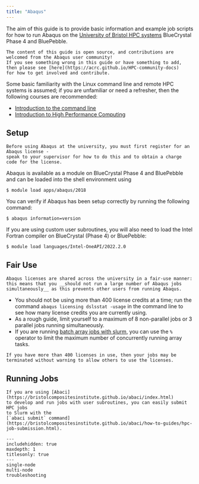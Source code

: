 ```yaml
---
title: "Abaqus"
---
```


The aim of this guide is to provide basic information and example job scripts
for how to run Abaqus on the [University of Bristol HPC systems](https://www.bristol.ac.uk/acrc/high-performance-computing/)
BlueCrystal Phase 4 and BluePebble.

```{note}
The content of this guide is open source, and contributions are welcomed from the Abaqus user community!
If you see something wrong in this guide or have something to add, then please see [here](https://acrc.github.io/HPC-community-docs)
for how to get involved and contribute.
```

Some basic familiarity with the Linux command line and remote HPC systems is assumed;
if you are unfamiliar or need a refresher, then the following courses are recommended:

- [Introduction to the command line](https://alleetanner.github.io/intro-to-command-line/)
- [Introduction to High Performance Computing](https://www.acrc.bris.ac.uk/protected/hpc-docs/training/intro-to-hpc-slurm/index.html)

## Setup

```{important}
Before using Abaqus at the university, you must first register for an Abaqus license -
speak to your supervisor for how to do this and to obtain a charge code for the license.
```

Abaqus is available as a module on BlueCrystal Phase 4 and BluePebble and can be loaded into the shell environment using

```console
$ module load apps/abaqus/2018
```

You can verify if Abaqus has been setup correctly by running the following command:

```console
$ abaqus information=version
```

If you are using custom user subroutines, you will also need to load the Intel Fortran compiler on BlueCrystal (Phase 4) or BluePebble:

```console
$ module load languages/Intel-OneAPI/2022.2.0
```

## Fair Use


```{important}
Abaqus licenses are shared across the university in a fair-use manner: 
this means that you __should not run a large number of Abaqus jobs
simultaneously__ as this prevents other users from running Abaqus.
```

- You should not be using more than 400 license credits at a time;
  run the command `abaqus licensing dslsstat -usage` in the command line
  to see how many license credits you are currently using.
- As a rough guide, limit yourself to a maximum of 8 non-parallel jobs
  or 3 parallel jobs running simultaneously.
- If you are running [batch array jobs with slurm](https://slurm.schedmd.com/sbatch.html#OPT_array),
  you can use the `%` operator to limit the maximum number of concurrently running array tasks.


```{warning}
If you have more than 400 licenses in use, then your jobs may be
terminated without warning to allow others to use the licenses.
```

## Running Jobs

```{tip}
If you are using [Abaci](https://bristolcompositesinstitute.github.io/abaci/index.html)
to develop and run jobs with user subroutines, you can easily submit HPC jobs
to Slurm with the
[`abaci submit` command](https://bristolcompositesinstitute.github.io/abaci/how-to-guides/hpc-job-submission.html). 
```

```{toctree}
---
includehidden: true
maxdepth: 1
titlesonly: true
---
single-node
multi-node
troubleshooting
```